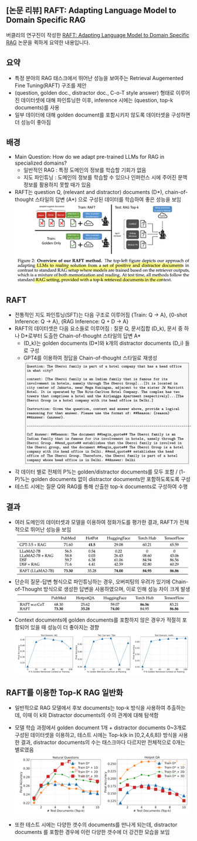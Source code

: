 ## [논문 리뷰] RAFT: Adapting Language Model to Domain Specific RAG

버클리의 연구진이 작성한 [RAFT: Adapting Language Model to Domain Specific RAG](https://arxiv.org/pdf/2403.10131v2) 논문을 퀵하게 요약한 내용입니다.

## 요약

- 특정 분야의 RAG 태스크에서 뛰어난 성능을 보여주는 Retrieval Augemented Fine Tuning(RAFT) 구조를 제안
- (question, golden doc., distractor doc., C-o-T style answer) 형태로 이루어진 데이터셋에 대해 파인튜닝한 이후, inference 시에는 (question, top-k documents)를 사용
- 일부 데이터에 대해 golden document를 포함시키지 않도록 데이터셋을 구성하면 더 성능이 좋아짐

## 배경

* Main Question: How do we adapt pre-trained LLMs for RAG in specialized domains?
  * 일반적인 RAG : 특정 도메인의 정보를 학습할 기회가 없음
  * 지도 파인튜닝 : 도메인의 정보를 학습할 수 있으나 인퍼런스 시에 주어진 문맥 정보를 활용하지 못할 때가 있음
* RAFT는 question Q, (relevant and distractor) documents (D\*), chain-of-thought 스타일의 답변 (A\*) 으로 구성된 데이터를 학습하여 좋은 성능을 보임<br>
  ![image1](https://github.com/lih0905/coffee-augmented-rag/blob/main/images/240804/image1.png)

## RAFT

* 전통적인 지도 파인튜닝(SFT)는 다음 구조로 이루어짐
  {Train: Q -> A}, {0-shot Inference: Q -> A}, {RAG Inference: Q + D -> A}
* RAFT의 데이터셋은 다음 요소들로 이루어짐 : 질문 Q, 문서집합 (D_k), 문서 중 하나 D\*로부터 도출한 Chain-of-thought 스타일의 답변 A\*
  * (D_k)는 golden documents (D\*)와 k개의 distractor documents (D_i) 들로 구성
  * GPT4를 이용하여 정답을 Chain-of-thought 스타일로 재생성<br>
    ![image2](https://github.com/lih0905/coffee-augmented-rag/blob/main/images/240804/image2.png)
* 각 데이터 별로 전체의 P%는 golden/distractor documents를 모두 포함 / (1-P)%는 golden documents 없이 distractor documents만 포함하도록도록 구성
* 테스트 시에는 질문 Q와 RAG를 통해 산출한 top-k documents로 구성하여 수행

## 결과

* 여러 도메인의 데이터셋과 모델을 이용하여 정화가도를 평가한 결과, RAFT가 전체적으로 뛰어난 성능을 보임<br>
  ![image3](https://github.com/lih0905/coffee-augmented-rag/blob/main/images/240804/image3.png)
* 단순히 질문-답변 형식으로 파인튜닝하는 경우, 오버피팅의 우려가 있기에 Chain-of-Thought 방식으로 생성한 답변을 사용하였으며, 이로 인해 성능 차이 크게 발생<br>
  ![image4](https://github.com/lih0905/coffee-augmented-rag/blob/main/images/240804/image4.png)
* Context documents에 golden documents를 포함하지 않은 경우가 적절히 포함되어 있을 때 성능이 더 좋아지는 경향<br>
  ![image5](https://github.com/lih0905/coffee-augmented-rag/blob/main/images/240804/image5.png)

## RAFT를 이용한 Top-K RAG 일반화

* 일반적으로 RAG 모델에서 후보 documents는 top-k 방식을 사용하여 추출하는데, 이때 이 k와 Distractor documents의 수의 관계에 대해 탐색함

* 모델 학습 과정에서 golden document 1개 + distractor documents 0~3개로 구성된 데이터셋을 이용하고, 테스트 시에는 Top-k(k in [0,2,4,6,8]) 방식을 사용한 결과, distractor documents의 수는 태스크마다 다르지만 전체적으로 0개는 별로였음<br>
  ![image6](https://github.com/lih0905/coffee-augmented-rag/blob/main/images/240804/image6.png)

* 또한 테스트 시에는 다양한 갯수의 documents를 만나게 되는데, distractor documents 를 포함한 경우에 이런 다양한 갯수에 더 강건한 모습을 보임

  